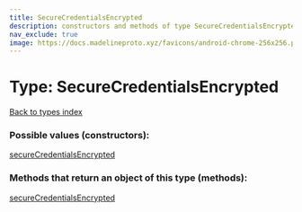 ```yaml
---
title: SecureCredentialsEncrypted
description: constructors and methods of type SecureCredentialsEncrypted
nav_exclude: true
image: https://docs.madelineproto.xyz/favicons/android-chrome-256x256.png
---
```

# Type: SecureCredentialsEncrypted
[Back to types index](index.md)



### Possible values (constructors):

[secureCredentialsEncrypted](/API_docs/constructors/secureCredentialsEncrypted.md)  



### Methods that return an object of this type (methods):



[secureCredentialsEncrypted](/API_docs/constructors/secureCredentialsEncrypted.md)  


